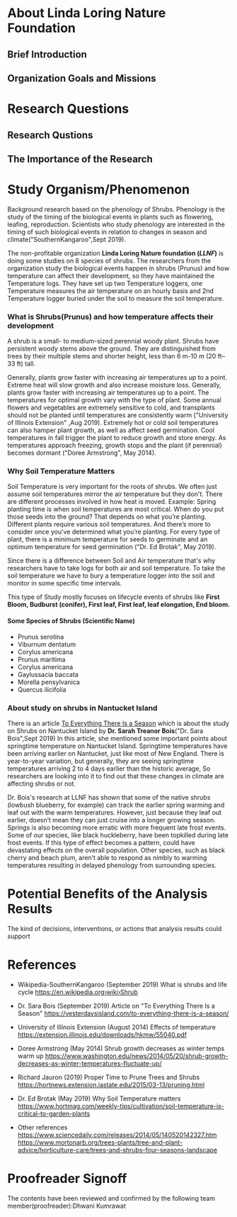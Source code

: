 # About Linda Loring Nature Foundation
## Brief Introduction

## Organization Goals and Missions


# Research Questions
## Research Qustions

## The Importance of the Research

# Study Organism/Phenomenon

Background research based on the phenology of Shrubs. Phenology is the study of the timing of the biological events in plants such as flowering, leafing, reproduction. Scientists who study phenology are interested in the timing of such biological events in relation to changes in season and climate("SouthernKangaroo",Sept 2019).

The non-profitable organization **Linda Loring Nature foundation (_LLNF_)** is doing some studies on 8 species of shrubs. The researchers from the organization study the biological events happen in shrubs (Prunus) and how temperature can affect their development, so they have maintained the Temperature logs. They have set up two Temperature loggers, one Temperature measures the air temperature on an hourly basis and 2nd Temperature logger buried under the soil to measure the soil temperature.

### What is Shrubs(Prunus) and how temperature affects their development

A shrub is a small- to medium-sized perennial woody plant. Shrubs have persistent woody stems above the ground. They are distinguished from trees by their multiple stems and shorter height, less than 6 m-10 m (20 ft–33 ft) tall.

Generally, plants grow faster with increasing air temperatures up to a point. Extreme heat will slow growth and also increase moisture loss. Generally, plants grow faster with increasing air temperatures up to a point. The temperatures for optimal growth vary with the type of plant. Some annual flowers and vegetables are extremely sensitive to cold, and transplants should not be planted until temperatures are consistently warm ("University of Illinois Extension" ,Aug 2019). Extremely hot or cold soil temperatures can also hamper plant growth, as well as affect seed germination. Cool temperatures in fall trigger the plant to reduce growth and store energy. As temperatures approach freezing, growth stops and the plant (if perennial) becomes dormant ("Doree Armstrong", May 2014). 

### Why Soil Temperature Matters 

Soil Temperature is very important for the roots of shrubs. We often just assume soil temperatures mirror the air temperature but they don't. There are different processes involved in how heat is moved. Example: Spring planting time is when soil temperatures are most critical. When do you put those seeds into the ground? That depends on what you’re planting. Different plants require various soil temperatures. And there’s more to consider once you’ve determined what you’re planting. For every type of plant, there is a minimum temperature for seeds to germinate and an optimum temperature for seed germination ("Dr. Ed Brotak", May 2019).

Since there is a difference between Soil and Air temperature that's why researchers have to take logs for both air and soil temperature.
To take the soil temperature we have to bury a temperature logger into the soil and monitor in some specific time intervals.

This type of Study mostly focuses on lifecycle events of shrubs like **First Bloom, Budburst (conifer), First leaf, First leaf, leaf elongation, End bloom.**



#### Some Species of Shrubs (Scientific Name)
* Prunus serotina
* Viburnum dentatum
* Corylus americana
* Prunus maritima
* Corylus americana
* Gaylussacia baccata
* Morella pensylvanica
* Quercus ilicifolia

### About study on shrubs in Nantucket Island

There is an article [To Everything There Is a Season](https://yesterdaysisland.com/to-everything-there-is-a-season) which is about the study on Shrubs on Nantucket Island by **Dr. Sarah Treanor Bois**("Dr. Sara Bois",Sept 2019)
In this article, she mentioned some important points about springtime temperature on Nantucket Island.
Springtime temperatures have been arriving earlier on Nantucket, just like most of New England. There is year-to-year variation, but generally, they are seeing springtime temperatures arriving 2 to 4 days earlier than the historic average, So researchers are looking into it to find out that these changes in climate are affecting shrubs or not.

Dr. Bois's research at LLNF has shown that some of the native shrubs (lowbush blueberry, for example) can track the earlier spring warming and leaf out with the warm temperatures. However, just because they leaf out earlier, doesn’t mean they can just cruise into a longer growing season. Springs is also becoming more erratic with more frequent late frost events. Some of our species, like black huckleberry, have been topkilled during late frost events. If this type of effect becomes a pattern, could have devastating effects on the overall population. Other species, such as black cherry and beach plum, aren’t able to respond as nimbly to warming temperatures resulting in delayed phenology from surrounding species.

# Potential Benefits of the Analysis Results
The kind of decisions, interventions, or actions that analysis results could support

# References
* Wikipedia-SouthernKangaroo (September 2019) What is shrubs and life cycle https://en.wikipedia.org›wiki›Shrub
* Dr. Sara Bois (September 2019) Article on "To Everything There Is a Season" https://yesterdaysisland.com/to-everything-there-is-a-season/

* University of Illinois Extension (August 2014) Effects of temperature https://extension.illinois.edu/downloads/hkmw/55040.pdf
* Doree Armstrong (May 2014) Shrub growth decreases as winter temps warm up https://www.washington.edu/news/2014/05/20/shrub-growth-decreases-as-winter-temperatures-fluctuate-up/
* Richard Jauron (2019) Proper Time to Prune Trees and Shrubs https://hortnews.extension.iastate.edu/2015/03-13/pruning.html
* Dr. Ed Brotak (May 2019) Why Soil Temperature matters https://www.hortmag.com/weekly-tips/cultivation/soil-temperature-is-critical-to-garden-plants
* Other references https://www.sciencedaily.com/releases/2014/05/140520142327.htm
                   https://www.mortonarb.org/trees-plants/tree-and-plant-advice/horticulture-care/trees-and-shrubs-four-seasons-landscape
# Proofreader Signoff
The contents have been reviewed and confirmed by the following team member(proofreader):Dhwani Kumrawat


